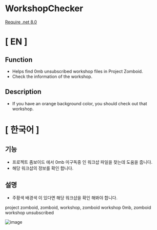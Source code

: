 # WorkshopChecker

[Require .net 8.0](https://dotnet.microsoft.com/en-us/download/dotnet/thank-you/sdk-8.0.204-windows-x64-installer)

# [ EN ]
## Function

* Helps find 0mb unsubscribed workshop files in Project Zomboid.
* Check the information of the workshop.
  
## Description
* If you have an orange background color, you should check out that workshop.

# [ 한국어 ]

## 기능
* 프로젝트 좀보이드 에서 0mb 미구독중 인 워크샵 파일을 찾는데 도움을 줍니다.
* 해당 워크샵의 정보를 확인 합니다.

## 설명
* 주황색 배경색 이 있다면 해당 워크샵을 확인 해봐야 합니다.

project zomboid, zomboid, workshop, zomboid workshop 0mb, zomboid workshop unsubscribed

![image](https://github.com/YaMang0w0/WorkshopChecker/assets/98645233/8c001455-9fd1-477f-b480-98567de8cd3d)

